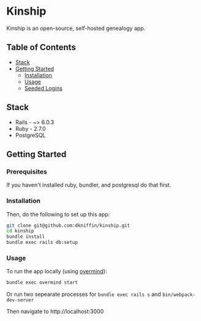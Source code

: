 # Kinship

Kinship is an open-source, self-hosted genealogy app.

## Table of Contents

- [Stack](#stack)
- [Getting Started](#getting-started)
  - [Installation](#installation)
  - [Usage](#usage)
  - [Seeded Logins](#seeded-logins)

## Stack

- Rails - ~> 6.0.3
- Ruby - 2.7.0
- PostgreSQL

## Getting Started

### Prerequisites

If you haven't installed ruby, bundler, and postgresql do that first.

### Installation
Then, do the following to set up this app:

```sh
git clone git@github.com:dkniffin/kinship.git
cd kinship
bundle install
bundle exec rails db:setup
```

### Usage

To run the app locally (using [overmind](https://github.com/DarthSim/overmind)):

```sh
bundle exec overmind start
```

Or run two sepearate processes for `bundle exec rails s` and `bin/webpack-dev-server`

Then navigate to http://localhost:3000
